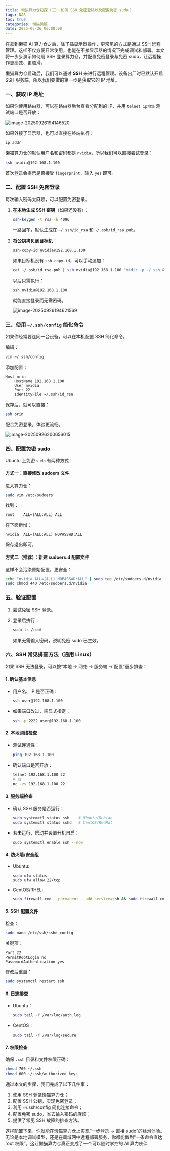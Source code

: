 ```yaml
---
title: 懒猫算力仓初探（三）：如何 SSH 免密登陆以及配置免密 sudo？
tags: NAS
toc: true
categories: 懒猫微服
date: 2025-05-26 00:00:00
---
```


在拿到懒猫 AI 算力仓之后，除了插显示器操作，更常见的方式是通过 SSH 远程管理。这样不仅方便日常使用，也能在不接显示器的情况下完成调试和部署。本文将一步步演示如何用 SSH 登录算力仓，并配置免密登录与免密 sudo，让远程操作更高效、更顺滑。

懒猫算力仓启动后，我们可以通过 **SSH** 来进行远程管理。设备出厂时已默认开启 SSH 服务端，所以我们要做的第一步是获取它的 IP 地址。

### 一、获取 IP 地址

<!-- more -->

如果你使用路由器，可以在路由器后台查看分配到的 IP，并用 `telnet ip地址` 测试端口是否开放：

![image-20250926194146520](https://raw.githubusercontent.com/cloudsmithy/picgo-imh/master/image-20250926194146520.png)

如果外接了显示器，也可以直接在终端执行：

```bash
ip addr
```

懒猫算力仓的默认用户名和密码都是 `nvidia`，所以我们可以直接尝试登录：

```bash
ssh nvidia@192.168.1.100
```

首次登录会提示是否接受 `fingerprint`，输入 `yes` 即可。

### 二、配置 SSH 免密登录

每次输入密码太麻烦，可以配置免密登录。

1. **在本地生成 SSH 密钥**（如果还没有）：

   ```bash
   ssh-keygen -t rsa -b 4096
   ```

   一路回车，默认生成在 `~/.ssh/id_rsa` 和 `~/.ssh/id_rsa.pub`。

2. **将公钥拷贝到目标机**：

   ```bash
   ssh-copy-id nvidia@192.168.1.100
   ```

   如果目标机没有 `ssh-copy-id`，可以手动追加：

   ```bash
   cat ~/.ssh/id_rsa.pub | ssh nvidia@192.168.1.100 "mkdir -p ~/.ssh && cat >> ~/.ssh/authorized_keys"
   ```

   以后只需执行：

   ```bash
   ssh nvidia@192.168.1.100
   ```

   就能直接登录而无需密码。

   ![image-20250926194621569](https://raw.githubusercontent.com/cloudsmithy/picgo-imh/master/image-20250926194621569.png)

### 三、使用 `~/.ssh/config` 简化命令

如果你经常要连同一台设备，可以在本机配置 SSH 简化命令。

编辑：

```bash
vim ~/.ssh/config
```

添加配置：

```
Host orin
    HostName 192.168.1.100
    User nvidia
    Port 22
    IdentityFile ~/.ssh/id_rsa
```

保存后，就可以直接：

```bash
ssh orin
```

配合免密登录，体验更流畅。

![image-20250926200656015](https://raw.githubusercontent.com/cloudsmithy/picgo-imh/master/image-20250926200656015.png)

### 四、配置免密 sudo

Ubuntu 上免密 `sudo` 有两种方式：

#### 方式一：直接修改 sudoers 文件

进入算力仓：

```bash
sudo vim /etc/sudoers
```

找到：

```
root    ALL=(ALL:ALL) ALL
```

在下面新增：

```
nvidia  ALL=(ALL:ALL) NOPASSWD:ALL
```

保存退出即可。

#### 方式二（推荐）：新建 sudoers.d 配置文件

这样不会污染原始配置，更安全：

```bash
echo "nvidia ALL=(ALL) NOPASSWD:ALL" | sudo tee /etc/sudoers.d/nvidia
sudo chmod 440 /etc/sudoers.d/nvidia
```

### 五、验证配置

1. 尝试免密 SSH 登录。
2. 登录后执行：

   ```bash
   sudo ls /root
   ```

   如果无需输入密码，说明免密 sudo 已生效。

### 六、SSH 常见排查方法（通用 Linux）

如果 SSH 无法登录，可以按“本地 → 网络 → 服务端 → 配置”逐步排查：

#### 1. 确认基本信息

- 用户名、IP 是否正确：

  ```bash
  ssh user@192.168.1.100
  ```

- 如果端口改过，需显式指定：

  ```bash
  ssh -p 2222 user@192.168.1.100
  ```

#### 2. 本地网络检查

- 测试连通性：

  ```bash
  ping 192.168.1.100
  ```

- 确认端口是否开放：

  ```bash
  telnet 192.168.1.100 22
  # 或
  nc -zv 192.168.1.100 22
  ```

#### 3. 服务端检查

- 确认 SSH 服务是否运行：

  ```bash
  sudo systemctl status ssh    # Ubuntu/Debian
  sudo systemctl status sshd   # CentOS/RedHat
  ```

- 若未运行，启动并设置开机自启：

  ```bash
  sudo systemctl enable ssh --now
  ```

#### 4. 防火墙/安全组

- Ubuntu:

  ```bash
  sudo ufw status
  sudo ufw allow 22/tcp
  ```

- CentOS/RHEL:

  ```bash
  sudo firewall-cmd --permanent --add-service=ssh && sudo firewall-cmd --reload
  ```

#### 5. SSH 配置文件

检查：

```bash
sudo nano /etc/ssh/sshd_config
```

关键项：

```
Port 22
PermitRootLogin no
PasswordAuthentication yes
```

修改后重启：

```bash
sudo systemctl restart ssh
```

#### 6. 日志排查

- Ubuntu：

  ```bash
  sudo tail -f /var/log/auth.log
  ```

- CentOS：

  ```bash
  sudo tail -f /var/log/secure
  ```

#### 7. 权限检查

确保 `.ssh` 目录和文件权限正确：

```bash
chmod 700 ~/.ssh
chmod 600 ~/.ssh/authorized_keys
```

通过本文的步骤，我们完成了以下几件事：

1. 使用 SSH 登录懒猫算力仓；
2. 配置 SSH 公钥，实现免密登录；
3. 利用 ~/.ssh/config 简化连接命令；
4. 配置免密 sudo，省去输入密码的麻烦；
5. 提供了常见 SSH 故障的排查方法。

这样配置下来，你就能在懒猫算力仓上实现“一步登录 → 直接 sudo”的丝滑体验。无论是本地调试模型，还是在局域网中远程部署服务，你都能做到“一条命令直达 root 权限”。这让懒猫算力仓真正变成了一个可以随时掌控的 AI 算力伙伴
